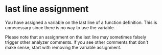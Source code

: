 # last line assignment

You have assigned a variable on the last line of a function definition. This is unnecessary since there is no way to use the variable.

Please note that an assignment on the last line may sometimes falsely trigger other analyzer comments. If you see other comments that don't make sense, start with removing the variable assignment.
